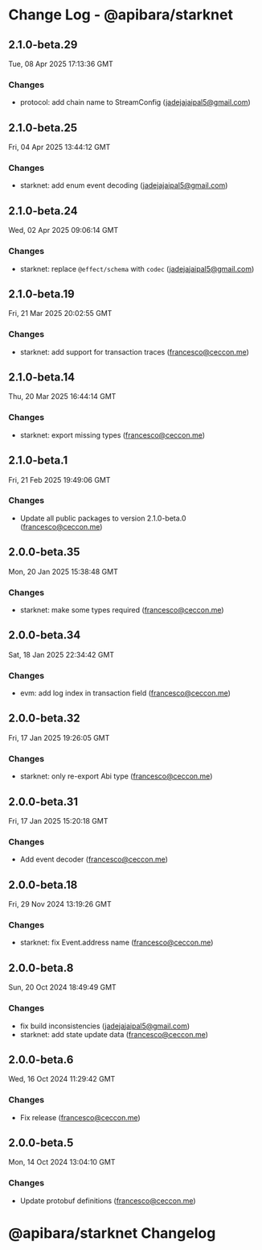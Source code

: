 # Change Log - @apibara/starknet

<!-- This log was last generated on Tue, 08 Apr 2025 17:13:36 GMT and should not be manually modified. -->

<!-- Start content -->

## 2.1.0-beta.29

Tue, 08 Apr 2025 17:13:36 GMT

### Changes

- protocol: add chain name to StreamConfig (jadejajaipal5@gmail.com)

## 2.1.0-beta.25

Fri, 04 Apr 2025 13:44:12 GMT

### Changes

- starknet: add enum event decoding (jadejajaipal5@gmail.com)

## 2.1.0-beta.24

Wed, 02 Apr 2025 09:06:14 GMT

### Changes

- starknet: replace `@effect/schema` with `codec` (jadejajaipal5@gmail.com)

## 2.1.0-beta.19

Fri, 21 Mar 2025 20:02:55 GMT

### Changes

- starknet: add support for transaction traces (francesco@ceccon.me)

## 2.1.0-beta.14

Thu, 20 Mar 2025 16:44:14 GMT

### Changes

- starknet: export missing types (francesco@ceccon.me)

## 2.1.0-beta.1

Fri, 21 Feb 2025 19:49:06 GMT

### Changes

- Update all public packages to version 2.1.0-beta.0 (francesco@ceccon.me)

## 2.0.0-beta.35

Mon, 20 Jan 2025 15:38:48 GMT

### Changes

- starknet: make some types required (francesco@ceccon.me)

## 2.0.0-beta.34

Sat, 18 Jan 2025 22:34:42 GMT

### Changes

- evm: add log index in transaction field (francesco@ceccon.me)

## 2.0.0-beta.32

Fri, 17 Jan 2025 19:26:05 GMT

### Changes

- starknet: only re-export Abi type (francesco@ceccon.me)

## 2.0.0-beta.31

Fri, 17 Jan 2025 15:20:18 GMT

### Changes

- Add event decoder (francesco@ceccon.me)

## 2.0.0-beta.18

Fri, 29 Nov 2024 13:19:26 GMT

### Changes

- starknet: fix Event.address name (francesco@ceccon.me)

## 2.0.0-beta.8

Sun, 20 Oct 2024 18:49:49 GMT

### Changes

- fix build inconsistencies (jadejajaipal5@gmail.com)
- starknet: add state update data (francesco@ceccon.me)

## 2.0.0-beta.6

Wed, 16 Oct 2024 11:29:42 GMT

### Changes

- Fix release (francesco@ceccon.me)

## 2.0.0-beta.5

Mon, 14 Oct 2024 13:04:10 GMT

### Changes

- Update protobuf definitions (francesco@ceccon.me)

# @apibara/starknet Changelog
